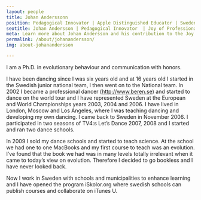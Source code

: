 ```yaml
---
layout: people
title: Johan Anderssonn
position: Pedagogical Innovator | Apple Distinguished Educator | Sweden
seotitle: Johan Andersson | Pedagogical Innovator  | Joy of Professional Learning
meta: Learn more about Johan Andersson and his contribution to the Joy of Professional Learning
permalink: /about/johanandersson/
img: about-johanandersson

---
```


I am a Ph.D. in evolutionary behaviour and communication with honors.

I have been dancing since I was six years old and at 16 years old I started in the Swedish junior national team, I then went on to the National team. In 2002 I became a professional dancer (http://www.beren.se) and started to dance on the world tour and I have represented Sweden at the European and World Championships years 2003, 2004 and 2006. I have lived in London, Moscow and Los Angeles, where I was teaching dancing and developing my own dancing. I came back to Sweden in November 2006. I participated in two seasons of TV4:s Let’s Dance 2007, 2008 and I started and ran two dance schools.

In 2009 I sold my dance schools and started to teach science. At the school we had one to one MacBooks and my first course to teach was an evolution. I’ve found that the book we had was in many levels totally irrelevant when it came to today’s view on evolution. Therefore I decided to go bookless and I have never looked back.

Now I work in Sweden with schools and municipalities to enhance learning and I have opened the program iSkolor.org where swedish schools can publish courses and collaborate on iTunes U.
